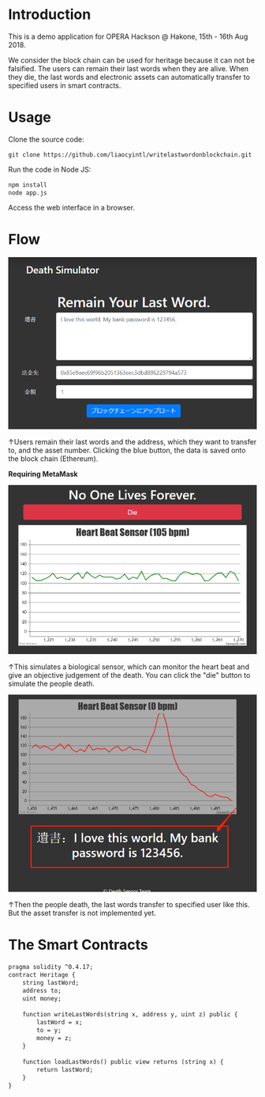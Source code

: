 # Introduction

This is a demo application for OPERA Hackson @ Hakone, 15th - 16th Aug 2018.

We consider the block chain can be used for heritage because it can not be falsified.
The users can remain their last words when they are alive.
When they die, the last words and electronic assets can automatically transfer to specified users in smart contracts.

# Usage
Clone the source code:
```text
git clone https://github.com/liaocyintl/writelastwordonblockchain.git
``` 
Run the code in Node JS:
```text
npm install
node app.js
```
Access the web interface in a browser.

# Flow
![](imgs/30081eed.png)

↑Users remain their last words and the address, which they want to transfer to, and the asset number.
Clicking the blue button, the data is saved onto the block chain (Ethereum).

**Requiring MetaMask** 

![](imgs/7dbac290.png)

↑This simulates a biological sensor, which can monitor the heart beat and give an objective judgement of the death.
You can click the "die" button to simulate the people death.

![](imgs/f036419c.png)

↑Then the people death, the last words transfer to specified user like this.
But the asset transfer is not implemented yet.

# The Smart Contracts

```solidity
pragma solidity ^0.4.17;
contract Heritage {
    string lastWord;
    address to;
    uint money;
    
    function writeLastWords(string x, address y, uint z) public {
        lastWord = x;
        to = y;
        money = z;
    }
    
    function loadLastWords() public view returns (string x) {
        return lastWord;
    }
}
```
